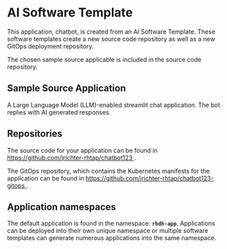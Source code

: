 # AI Software Template

This application, chatbot, is created from an AI Software Template. These software templates create a new source code repository as well as a new GitOps deployment repository.

The chosen sample source applicable is included in the source code repository.

## Sample Source Application

A Large Language Model (LLM)-enabled streamlit chat application. The bot replies with AI generated responses.

## Repositories

The source code for your application can be found in [https://github.com/jrichter-rhtap/chatbot123 ](https://github.com/jrichter-rhtap/chatbot123 ).
 
The GitOps repository, which contains the Kubernetes manifests for the application can be found in 
[https://github.com/jrichter-rhtap/chatbot123-gitops ](https://github.com/jrichter-rhtap/chatbot123-gitops ). 

## Application namespaces 

The default application is found in the namespace: **`rhdh-app`**. Applications can be deployed into their own unique namespace or multiple software templates can generate numerous applications into the same namespace.